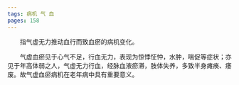 ```yaml
---
tags: 病机 气 血
pages: 158
---
```

&emsp;&emsp;指气虚无力推动血行而致血瘀的病机变化。

&emsp;&emsp;气虚血瘀见于心气不足，行血无力，表现为惊悸怔忡，水肿，喘促等症状；亦见于年高体弱之人，气虚无力行血，经脉血液瘀滞，肢体失养，多致半身瘫痪、痿废。故气虚血瘀病机在老年病中具有重要意义。